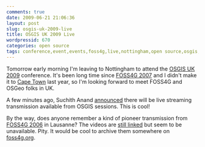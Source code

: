 ```yaml
---
comments: true
date: 2009-06-21 21:06:36
layout: post
slug: osgis-uk-2009-live
title: OSGIS UK 2009 Live
wordpressid: 670
categories: open source
tags: conference,event,events,foss4g,live,nottingham,open source,osgis,stream,transmission,uk,university,webcast
---
```


Tomorrow early morning I'm leaving to Nottingham to attend the [OSGIS UK 2009](http://www.opensourcegis.org.uk/) conference. It's been long time since [FOSS4G 2007](http://2007.foss4g.org/) and I didn't make it to [Cape Town](http://conference.osgeo.org/index.php/foss4g/2008) last year, so I'm looking forward to meet FOSS4G and OSGeo folks in UK.





A few minutes ago, Suchith Anand [announced](http://lists.osgeo.org/pipermail/discuss/2009-June/005457.html) there will be live streaming transmission available from OSGIS sessions. This is cool!





By the way, does anyone remember a kind of pioneer transmission from [FOSS4G 2006](http://foss4g2006.org/) in Lausanne? The videos are [still linked](http://foss4g2006.org/internalPage.py?pageId=21&confId=1) but seem to be unavailable. Pity. It would be cool to archive them somewhere on [foss4g.org](http://conference.osgeo.org/).




